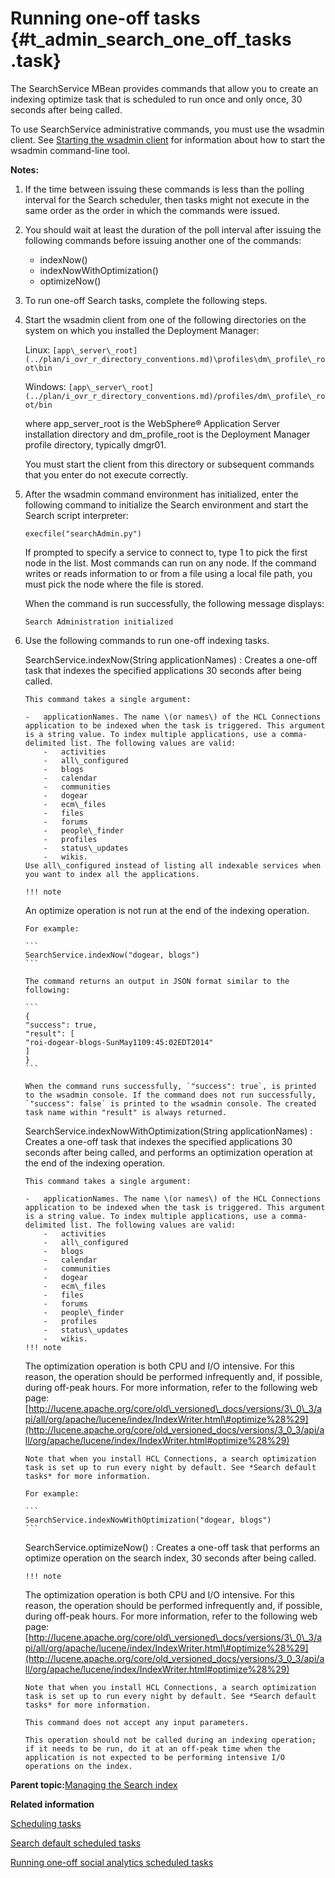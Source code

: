 # Running one-off tasks {#t_admin_search_one_off_tasks .task}

The SearchService MBean provides commands that allow you to create an indexing optimize task that is scheduled to run once and only once, 30 seconds after being called.

To use SearchService administrative commands, you must use the wsadmin client. See [Starting the wsadmin client](t_admin_wsadmin_starting.md) for information about how to start the wsadmin command-line tool.

**Notes:**

1.  If the time between issuing these commands is less than the polling interval for the Search scheduler, then tasks might not execute in the same order as the order in which the commands were issued.
2.  You should wait at least the duration of the poll interval after issuing the following commands before issuing another one of the commands:
    -   indexNow\(\)
    -   indexNowWithOptimization\(\)
    -   optimizeNow\(\)

1.  To run one-off Search tasks, complete the following steps.
2.  Start the wsadmin client from one of the following directories on the system on which you installed the Deployment Manager:

    Linux: `[app\_server\_root](../plan/i_ovr_r_directory_conventions.md)\profiles\dm\_profile\_root\bin`

    Windows: `[app\_server\_root](../plan/i_ovr_r_directory_conventions.md)/profiles/dm\_profile\_root/bin`

    where app\_server\_root is the WebSphere® Application Server installation directory and dm\_profile\_root is the Deployment Manager profile directory, typically dmgr01.

    You must start the client from this directory or subsequent commands that you enter do not execute correctly.

3.  After the wsadmin command environment has initialized, enter the following command to initialize the Search environment and start the Search script interpreter:

    ```
    execfile("searchAdmin.py")
    ```

    If prompted to specify a service to connect to, type 1 to pick the first node in the list. Most commands can run on any node. If the command writes or reads information to or from a file using a local file path, you must pick the node where the file is stored.

    When the command is run successfully, the following message displays:

    ```
    Search Administration initialized
    ```

4.  Use the following commands to run one-off indexing tasks.

    SearchService.indexNow\(String applicationNames\)
    :   Creates a one-off task that indexes the specified applications 30 seconds after being called.

        This command takes a single argument:

        -   applicationNames. The name \(or names\) of the HCL Connections application to be indexed when the task is triggered. This argument is a string value. To index multiple applications, use a comma-delimited list. The following values are valid:
            -   activities
            -   all\_configured
            -   blogs
            -   calendar
            -   communities
            -   dogear
            -   ecm\_files
            -   files
            -   forums
            -   people\_finder
            -   profiles
            -   status\_updates
            -   wikis.
        Use all\_configured instead of listing all indexable services when you want to index all the applications.

        !!! note
    An optimize operation is not run at the end of the indexing operation.

        For example:

        ```
        SearchService.indexNow("dogear, blogs")
        ```

        The command returns an output in JSON format similar to the following:

        ```
        { 
        "success": true, 
        "result": [ 
        "roi-dogear-blogs-SunMay1109:45:02EDT2014" 
        ]
        }
        ```

        When the command runs successfully, `"success": true`, is printed to the wsadmin console. If the command does not run successfully, `"success": false` is printed to the wsadmin console. The created task name within "result" is always returned.

    SearchService.indexNowWithOptimization\(String applicationNames\)
    :   Creates a one-off task that indexes the specified applications 30 seconds after being called, and performs an optimization operation at the end of the indexing operation.

        This command takes a single argument:

        -   applicationNames. The name \(or names\) of the HCL Connections application to be indexed when the task is triggered. This argument is a string value. To index multiple applications, use a comma-delimited list. The following values are valid:
            -   activities
            -   all\_configured
            -   blogs
            -   calendar
            -   communities
            -   dogear
            -   ecm\_files
            -   files
            -   forums
            -   people\_finder
            -   profiles
            -   status\_updates
            -   wikis.
        !!! note
    The optimization operation is both CPU and I/O intensive. For this reason, the operation should be performed infrequently and, if possible, during off-peak hours. For more information, refer to the following web page: [http://lucene.apache.org/core/old\_versioned\_docs/versions/3\_0\_3/api/all/org/apache/lucene/index/IndexWriter.html\#optimize%28%29](http://lucene.apache.org/core/old_versioned_docs/versions/3_0_3/api/all/org/apache/lucene/index/IndexWriter.html#optimize%28%29)

        Note that when you install HCL Connections, a search optimization task is set up to run every night by default. See *Search default tasks* for more information.

        For example:

        ```
        SearchService.indexNowWithOptimization("dogear, blogs")
        ```

    SearchService.optimizeNow\(\)
    :   Creates a one-off task that performs an optimize operation on the search index, 30 seconds after being called.

        !!! note
    The optimization operation is both CPU and I/O intensive. For this reason, the operation should be performed infrequently and, if possible, during off-peak hours. For more information, refer to the following web page: [http://lucene.apache.org/core/old\_versioned\_docs/versions/3\_0\_3/api/all/org/apache/lucene/index/IndexWriter.html\#optimize%28%29](http://lucene.apache.org/core/old_versioned_docs/versions/3_0_3/api/all/org/apache/lucene/index/IndexWriter.html#optimize%28%29)

        Note that when you install HCL Connections, a search optimization task is set up to run every night by default. See *Search default tasks* for more information.

        This command does not accept any input parameters.

        This operation should not be called during an indexing operation; if it needs to be run, do it at an off-peak time when the application is not expected to be performing intensive I/O operations on the index.


**Parent topic:**[Managing the Search index](../admin/c_admin_search_manage_index.md)

**Related information**  


[Scheduling tasks](../admin/c_admin_common_was_scheduler.md)

[Search default scheduled tasks](../admin/r_admin_search_default_indexing_tasks.md)

[Running one-off social analytics scheduled tasks](../admin/t_admin_search_one_off_sand_tasks.md)

